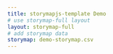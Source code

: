 ```yaml
---
title: storymapjs-template Demo
# use storymap-full layout
layout: storymap-full
# add storymap data
storymap: demo-storymap.csv
---
```

